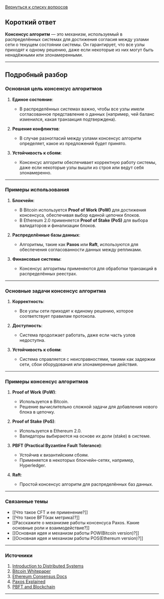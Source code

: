 [Вернуться к списку вопросов](3.%20Список%20вопросов.md)
## Короткий ответ

**Консенсус алгоритм** — это механизм, используемый в распределённых системах для достижения согласия между узлами сети о текущем состоянии системы. Он гарантирует, что все узлы приходят к одному решению, даже если некоторые из них могут быть ненадёжными или злонамеренными.

---

## Подробный разбор

### Основная цель консенсус алгоритмов
1. **Единое состояние**:
   - В распределённых системах важно, чтобы все узлы имели согласованное представление о данных (например, чей баланс изменился, какая транзакция подтверждена).

2. **Решение конфликтов**:
   - В случае разногласий между узлами консенсус алгоритм определяет, какое из предложений будет принято.

3. **Устойчивость к сбоям**:
   - Консенсус алгоритм обеспечивает корректную работу системы, даже если некоторые узлы вышли из строя или ведут себя злонамеренно.

---

### Примеры использования

1. **Блокчейн**:
   - В Bitcoin используется **Proof of Work (PoW)** для достижения консенсуса, обеспечивая выбор единой цепочки блоков.
   - В Ethereum 2.0 применяется **Proof of Stake (PoS)** для выбора валидаторов и финализации блоков.

2. **Распределённые базы данных**:
   - Алгоритмы, такие как **Paxos** или **Raft**, используются для обеспечения согласованности данных между репликами.

3. **Финансовые системы**:
   - Консенсус алгоритмы применяются для обработки транзакций в распределённых реестрах.

---

### Основные задачи консенсус алгоритма

1. **Корректность**:
   - Все узлы сети приходят к единому решению, которое соответствует правилам протокола.

2. **Доступность**:
   - Система продолжает работать, даже если часть узлов недоступна.

3. **Устойчивость к сбоям**:
   - Система справляется с неисправностями, такими как задержки сети, сбои оборудования или злонамеренные действия.

---

### Примеры консенсус алгоритмов

1. **Proof of Work (PoW)**:
   - Используется в Bitcoin.
   - Решение вычислительно сложной задачи для добавления нового блока в цепочку.

2. **Proof of Stake (PoS)**:
   - Используется в Ethereum 2.0.
   - Валидаторы выбираются на основе их доли (stake) в системе.

3. **PBFT (Practical Byzantine Fault Tolerance)**:
   - Устойчив к византийским сбоям.
   - Применяется в некоторых блокчейн-сетях, например, Hyperledger.

4. **Raft**:
   - Простой консенсус алгоритм для распределённых баз данных.

---

### Связанные темы

- [[Что такое CFT и ее применение?]]
- [[Что такое BFT(как метрика)?]]
- [[Расскажите о механизме работы консенсуса Paxos. Какие основные роли и взаимодействие?]]
- [[Основная идея и механизм работы POW(Bitcoin version)?]]
- [[Основная идея и механизм работы POS(Ethereum version)?]]

---

### Источники

1. [Introduction to Distributed Systems](https://distributed-systems.net)
2. [Bitcoin Whitepaper](https://bitcoin.org/bitcoin.pdf)
3. [Ethereum Consensus Docs](https://ethereum.org/en/developers/docs/consensus-mechanisms/)
4. [Paxos Explained](https://lamport.azurewebsites.net/pubs/paxos-simple.pdf)
5. [PBFT and Blockchain](https://www.hyperledger.org/use/byzantine-fault-tolerance)

---